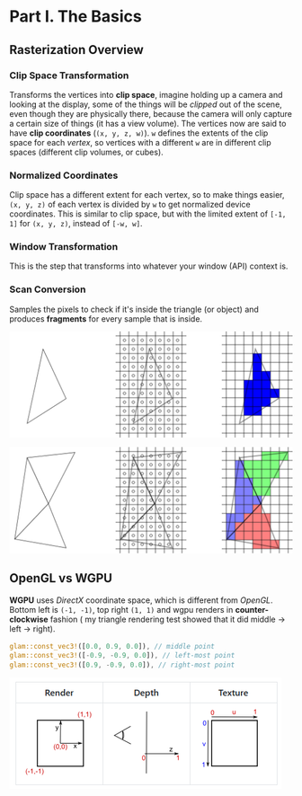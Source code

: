 # Part I. The Basics

## Rasterization Overview

### Clip Space Transformation

Transforms the vertices into **clip space**, imagine holding up a camera and looking at the
display, some of the things will be _clipped_ out of the scene, even though they are physically
there, because the camera will only capture a certain size of things (it has a view volume). The
vertices now are said to have **clip coordinates** (`(x, y, z, w)`). `w` defines the extents
of the clip space for each _vertex_, so vertices with a different `w` are in different clip spaces
(different clip volumes, or cubes).

### Normalized Coordinates

Clip space has a different extent for each vertex, so to make things easier, `(x, y, z)` of each
vertex is divided by `w` to get normalized device coordinates. This is similar to clip space,
but with the limited extent of `[-1, 1]` for `(x, y, z)`, instead of `[-w, w]`.

### Window Transformation

This is the step that transforms into whatever your window (API) context is.

### Scan Conversion

Samples the pixels to check if it's inside the triangle (or object) and produces **fragments** for
every sample that is inside.

![triangle scan convert](assets/TriangleScanConvert.svg)

![shared edge scan conversion](assets/SharedEdgeScanConvert.svg)

## OpenGL vs WGPU

**WGPU** uses _DirectX_ coordinate space, which is different from _OpenGL_.
Bottom left is `(-1, -1)`, top right `(1, 1)` and wgpu renders in **counter-clockwise** fashion (
my triangle rendering test showed that it did middle -> left -> right).

```rust
glam::const_vec3!([0.0, 0.9, 0.0]), // middle point
glam::const_vec3!([-0.9, -0.9, 0.0]), // left-most point
glam::const_vec3!([0.9, -0.9, 0.0]), // right-most point
```

![wgpu coordinates](assets/wgpu_coordinates.png)
